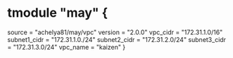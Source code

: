 # tmodule "may" {
  source  = "achelya81/may/vpc"
  version = "2.0.0"
  vpc_cidr = "172.31.1.0/16"
  subnet1_cidr = "172.31.1.0./24"
  subnet2_cidr = "172.31.2.0/24"
  subnet3_cidr = "172.31.3.0/24"
  vpc_name = "kaizen"
}